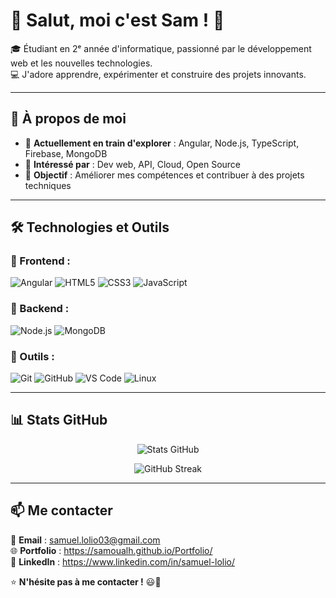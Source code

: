 # 👋 Salut, moi c'est Sam ! 🚀

🎓 Étudiant en 2ᵉ année d'informatique, passionné par le développement web et les nouvelles technologies.  
💻 J'adore apprendre, expérimenter et construire des projets innovants.  

---

## 🚀 À propos de moi

- 🔹 **Actuellement en train d'explorer** : Angular, Node.js, TypeScript, Firebase, MongoDB  
- 🔹 **Intéressé par** : Dev web, API, Cloud, Open Source  
- 🔹 **Objectif** : Améliorer mes compétences et contribuer à des projets techniques  

---

## 🛠️ Technologies et Outils

### 🔹 Frontend :
![Angular](https://img.shields.io/badge/Angular-DD0031?style=for-the-badge&logo=angular&logoColor=white)
![HTML5](https://img.shields.io/badge/HTML5-E34F26?style=for-the-badge&logo=html5&logoColor=white)
![CSS3](https://img.shields.io/badge/CSS3-1572B6?style=for-the-badge&logo=css3&logoColor=white)
![JavaScript](https://img.shields.io/badge/JavaScript-F7DF1E?style=for-the-badge&logo=javascript&logoColor=black)

### 🔹 Backend :
![Node.js](https://img.shields.io/badge/Node.js-339933?style=for-the-badge&logo=nodedotjs&logoColor=white)
![MongoDB](https://img.shields.io/badge/MongoDB-47A248?style=for-the-badge&logo=mongodb&logoColor=white)

### 🔹 Outils :
![Git](https://img.shields.io/badge/Git-F05032?style=for-the-badge&logo=git&logoColor=white)
![GitHub](https://img.shields.io/badge/GitHub-181717?style=for-the-badge&logo=github&logoColor=white)
![VS Code](https://img.shields.io/badge/VS%20Code-007ACC?style=for-the-badge&logo=visual-studio-code&logoColor=white)
![Linux](https://img.shields.io/badge/Linux-FCC624?style=for-the-badge&logo=linux&logoColor=black)

---

## 📊 Stats GitHub

<p align="center">
  <img src="https://github-readme-stats.vercel.app/api?username=samoualh&show_icons=true&theme=radical" alt="Stats GitHub" />
</p>

<p align="center">
  <img src="https://github-readme-streak-stats.herokuapp.com/?user=samoualh&theme=radical" alt="GitHub Streak" />
</p>

---

## 📫 Me contacter

📩 **Email** : samuel.lolio03@gmail.com  
🌐 **Portfolio** : https://samoualh.github.io/Portfolio/ <br>
💬 **LinkedIn** : https://www.linkedin.com/in/samuel-lolio/ 

⭐ **N'hésite pas à me contacter !** 😃🚀
